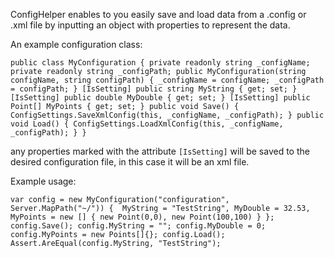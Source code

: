 ConfigHelper enables to you easily save and load data from a .config or .xml file by inputting an object with properties to represent the data.

An example configuration class:

`
    public class MyConfiguration {
        private readonly string _configName;
        private readonly string _configPath;
        public MyConfiguration(string configName, string configPath) {
            _configName = configName;
            _configPath = configPath;
        }
        [IsSetting]
        public string MyString { get; set; }
        [IsSetting]
        public double MyDouble { get; set; }
        [IsSetting]
        public Point[] MyPoints { get; set; }
        public void Save() {
            ConfigSettings.SaveXmlConfig(this, _configName, _configPath);
        }
        public void Load() {
            ConfigSettings.LoadXmlConfig(this, _configName, _configPath);
        }
    }
`

any properties marked with the attribute `[IsSetting]` will be saved to the desired configuration file, in this case it will be an xml file.

Example usage:

`
    var config = new MyConfiguration("configuration", Server.MapPath("~/")) { 
        MyString = "TestString",
        MyDouble = 32.53,
        MyPoints = new [] { new Point(0,0), new Point(100,100) }
    };
    config.Save();
    config.MyString = "";
    config.MyDouble = 0;
    config.MyPoints = new Points[]{};
    config.Load();
    Assert.AreEqual(config.MyString, "TestString");
`